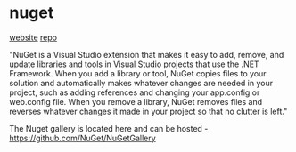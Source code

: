 # nuget

[website](https://www.nuget.org/)
[repo](https://github.com/nuget)

"NuGet is a Visual Studio extension that makes it easy to add, remove, and update libraries and tools in Visual Studio projects that use the .NET Framework. When you add a library or tool, NuGet copies files to your solution and automatically makes whatever changes are needed in your project, such as adding references and changing your app.config or web.config file. When you remove a library, NuGet removes files and reverses whatever changes it made in your project so that no clutter is left."


The Nuget gallery is located here and can be hosted - https://github.com/NuGet/NuGetGallery